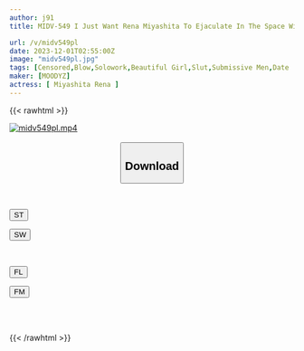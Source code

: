 ```yaml
---
author: j91
title: MIDV-549 I Just Want Rena Miyashita To Ejaculate In The Space With Just The Two Of Us Until We Spend The Night And The Sun Rises.

url: /v/midv549pl
date: 2023-12-01T02:55:00Z
image: "midv549pl.jpg"
tags: [Censored,Blow,Solowork,Beautiful Girl,Slut,Submissive Men,Date	 ]
maker: [MOODYZ]
actress: [ Miyashita Rena ]
---
```



{{< rawhtml >}}

<div class="video" data-videoid="AqJpeGda8KhGYp">
    <a href="javascript:;">
        <img src="/v/midv549pl/midv549pl.jpg" width="WIDTH" height="HEIGHT" alt="midv549pl.mp4" loading="lazy">
    </a>
</div>

<script type="text/javascript" src="https://j91.asia/asset/on-demand-st.js"></script>

<br>
  <link rel="stylesheet" href="https://j91.asia/asset/bs5.css">
  
  <center>
  <button class="btn btn-primary" type="button" data-bs-toggle="collapse" data-bs-target=".multi-collapse" aria-expanded="false" aria-controls="multiCollapseExample1 multiCollapseExample2"><h2>Download</h2></button></center>
</p>
<div class="row">
  <div class="col">
    <div class="collapse multi-collapse" id="multiCollapseExample1">
      <div class="card card-body">
	      	      <br>
<div class="buttons">  
<p><a href="https://streamtape.to/v/AqJpeGda8KhGYp" target="_blank"><button class="btn-hover color-3"><i class="fa fa-download"></i> ST</button></a></p>
<p><a href="https://flaswish.com/ygm5rmo2dale" target="_blank"><button class="btn-hover color-2"><i class="fa fa-download"></i> SW</button></a></p></div>
    </div>
  </div>
</div>
  <div class="col">
    <div class="collapse multi-collapse" id="multiCollapseExample2">
      <div class="card card-body">
	      <br>
<div class="buttons">
<p><a href="javascript:;" target="_blank"><button class="btn-hover color-9"><i class="fa fa-download"></i> FL</button></a></p>
<p><a href="javascript:;" target="_blank"><button class="btn-hover color-8"><i class="fa fa-download"></i> FM</button></a></p></div>
<br><br>
      </div>
    </div>
  </div>
</div>

{{< /rawhtml >}}